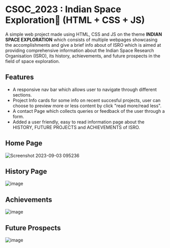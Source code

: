 # CSOC_2023 : Indian Space Exploration🚀 (HTML + CSS + JS)
A simple web project made using HTML, CSS and JS on the theme <b>INDIAN SPACE EXPLORATION</b> which consists of multiple webpages showcasing the accomplishments and give a brief info about of ISRO which is aimed at  providing comprehensive information about the Indian Space Research Organisation (ISRO), its history, achievements, and future prospects in the field of space exploration. 



## Features
<ul>
  <li>A responsive nav bar which allows user to navigate through different sections.</li>
  <li>Project Info cards for some info on recent succesful projects, user can choose to preview more or less content by click "read more/read less".</li>
  <li>A contact Page which collects queries or feedback of the user through a form.</li>
  <li>Added a user friendly, easy to read information page about the HISTORY, FUTURE PROJECTS and ACHIEVEMENTS of ISRO.</li>
</ul>

## Home Page
![Screenshot 2023-09-03 095236](https://github.com/MarsalS1050/CSOC_2023/assets/143715510/e5415ae6-5945-41de-9778-b682e10db2c6)

## History Page
![image](https://github.com/MarsalS1050/CSOC_2023/assets/143715510/8eb53e63-8f55-424a-b66f-009222dc142d)


## Achievements
![image](https://github.com/MarsalS1050/CSOC_2023/assets/143715510/460427e1-6899-4fdb-9e57-faddee74338f)


## Future Prospects
![image](https://github.com/captain99999/CSOC_2023/assets/129191267/4ed9b5cf-85c4-4a3f-bac4-16901bc6ff5a)

